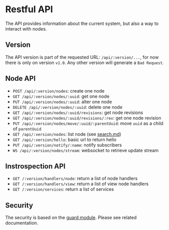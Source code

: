 Restful API
===========

The API provides information about the current system, but also a way to interact with nodes.

## Version

The API version is part of the requested URL: ``/api/:version/...``, for now there is only on version ``v1.0``. Any
other version will generate a ``Bad Request``.

## Node API 

 - ``POST /api/:version/nodes``: create one node 
 - ``GET /api/:version/nodes/:uuid``: get one node
 - ``PUT /api/:version/nodes/:uuid``: alter one node
 - ``DELETE /api/:version/nodes/:uuid``: delete one node
 - ``GET /api/:version/nodes/:uuid/revisions``: get node revisions
 - ``GET /api/:version/nodes/:uuid/revisions/:rev``: get one node revision
 - ``PUT /api/:version/nodes/move/:uuid/:parentUuid``: move ``uuid`` as a child of ``parentUuid`` 
 - ``GET /api/:version/nodes``: list node (see [search.md](search.md)) 
 - ``GET /api/:version/hello``: basic url to return hello
 - ``PUT /api/:version/notify/:name``: notify subscribers
 - ``WS /api/:version/nodes/stream``: websocket to retrieve update stream
 
## Instrospection API

 - ``GET /:version/handlers/node``: return a list of node handlers 
 - ``GET /:version/handlers/view``: return a list of view node handlers
 - ``GET /:version/services``: return a list of services


## Security

The security is based on the [guard module](../core/guard.md). Please see related documentation.
